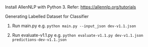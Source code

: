 Install AllenNLP with Python 3. Refer: https://allennlp.org/tutorials

Generating Labelled Dataset for Classifier

1. Run main.py 
e.g. `python main.py --input_json dev-v1.1.json`

2. Run evaluate-v1.1.py
e.g. `python evaluate-v1.1.py dev-v1.1.json predictions-dev-v1.1.json` 
